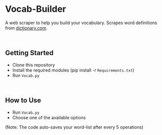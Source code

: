 # Vocab-Builder
A web scraper to help you build your vocabulary. Scrapes word definitions from [dictionary.com](https://dictionary.com).

<br>

## Getting Started
* Clone this repository
* Install the required modules (pip install -r ```Requirements.txt```)
* Run ```Vocab.py```

<br>

## How to Use
* Run ```Vocab.py```
* Choose one of the available options

(Note: The code auto-saves your word-list after every 5 operations)
